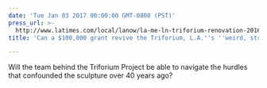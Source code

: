 ```yaml
---
date: 'Tue Jan 03 2017 00:00:00 GMT-0800 (PST)'
press_url: >-
  http://www.latimes.com/local/lanow/la-me-ln-triforium-renovation-20161217-story.html
title: 'Can a $100,000 grant revive the Triforium, L.A.''s ''weird, strange beacon''?'

---
```


Will the team behind the Triforium Project be able to navigate the hurdles that confounded the sculpture over 40 years ago?
